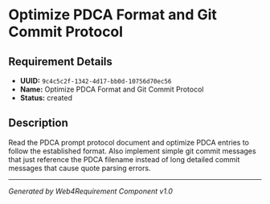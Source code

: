 # Optimize PDCA Format and Git Commit Protocol

## Requirement Details

- **UUID:** `9c4c5c2f-1342-4d17-bb0d-10756d70ec56`
- **Name:** Optimize PDCA Format and Git Commit Protocol
- **Status:** created

## Description

Read the PDCA prompt protocol document and optimize PDCA entries to follow the established format. Also implement simple git commit messages that just reference the PDCA filename instead of long detailed commit messages that cause quote parsing errors.

---

*Generated by Web4Requirement Component v1.0*